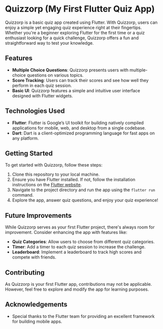 # Quizzorp (My First Flutter Quiz App)

Quizzorp is a basic quiz app created using Flutter. With Quizzorp, users can enjoy a simple yet engaging quiz experience right at their fingertips. Whether you're a beginner exploring Flutter for the first time or a quiz enthusiast looking for a quick challenge, Quizzorp offers a fun and straightforward way to test your knowledge.

## Features

- **Multiple Choice Questions**: Quizzorp presents users with multiple-choice questions on various topics.
- **Score Tracking**: Users can track their scores and see how well they perform in each quiz session.
- **Basic UI**: Quizzorp features a simple and intuitive user interface designed with Flutter widgets.

## Technologies Used

- **Flutter**: Flutter is Google’s UI toolkit for building natively compiled applications for mobile, web, and desktop from a single codebase.
- **Dart**: Dart is a client-optimized programming language for fast apps on any platform.

## Getting Started

To get started with Quizzorp, follow these steps:

1. Clone this repository to your local machine.
2. Ensure you have Flutter installed. If not, follow the installation instructions on the [Flutter website](https://flutter.dev/docs/get-started/install).
3. Navigate to the project directory and run the app using the `flutter run` command.
4. Explore the app, answer quiz questions, and enjoy your quiz experience!

## Future Improvements

While Quizzorp serves as your first Flutter project, there's always room for improvement. Consider enhancing the app with features like:

- **Quiz Categories**: Allow users to choose from different quiz categories.
- **Timer**: Add a timer to each quiz session to increase the challenge.
- **Leaderboard**: Implement a leaderboard to track high scores and compete with friends.

## Contributing

As Quizzorp is your first Flutter app, contributions may not be applicable. However, feel free to explore and modify the app for learning purposes.

## Acknowledgements

- Special thanks to the Flutter team for providing an excellent framework for building mobile apps.

